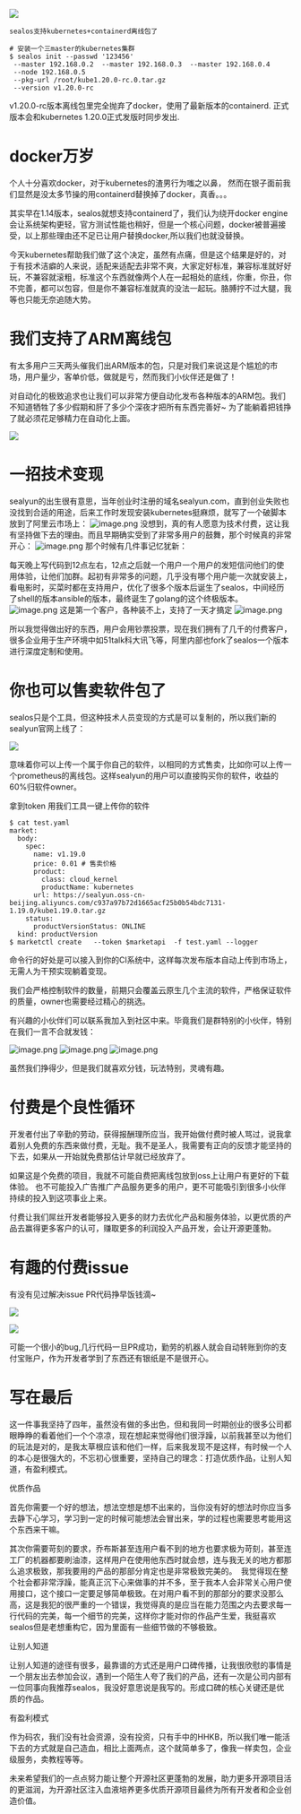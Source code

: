 ![](https://mmbiz.qpic.cn/mmbiz_png/k4U5eWO7eZNsaQCnyWsofy5lSnHMHpHEafMbYFdmla6lbkH28SKrica2BK6iaK96l95PydK9EgyQLsQngnXFa4RA/640?wx_fmt=png)

`sealos支持kubernetes+containerd离线包了`

```
# 安装一个三master的kubernetes集群
$ sealos init --passwd '123456' 
 --master 192.168.0.2  --master 192.168.0.3  --master 192.168.0.4 
 --node 192.168.0.5 
 --pkg-url /root/kube1.20.0-rc.0.tar.gz
 --version v1.20.0-rc
```

v1.20.0-rc版本离线包里完全抛弃了docker，使用了最新版本的containerd. 正式版本会和kubernetes 1.20.0正式发版时同步发出.

# docker万岁

个人十分喜欢docker，对于kubernetes的渣男行为嗤之以鼻，
然而在银子面前我们显然是没太多节操的用containerd替换掉了docker，真香。。。

其实早在1.14版本，sealos就想支持containerd了，我们认为绕开docker engine会让系统架构更轻，官方测试性能也稍好，但是一个核心问题，docker被普遍接受，以上那些理由还不足已让用户替换docker,所以我们也就没替换。

今天kubernetes帮助我们做了这个决定，虽然有点痛，但是这个结果是好的，对于有技术洁癖的人来说，适配来适配去非常不爽，大家定好标准，兼容标准就好好玩，不兼容就滚粗，标准这个东西就像两个人在一起相处的底线，你重，你丑，你不完善，都可以包容，但是你不兼容标准就真的没法一起玩。胳膊拧不过大腿，我等也只能无奈追随大势。

# 我们支持了ARM离线包

有太多用户三天两头催我们出ARM版本的包，只是对我们来说这是个尴尬的市场，用户量少，客单价低，做就是亏，然而我们小伙伴还是做了！

对自动化的极致追求也让我们可以非常方便自动化发布各种版本的ARM包。我们不知道牺牲了多少假期和肝了多少个深夜才把所有东西完善好~ 为了能躺着把钱挣了就必须花足够精力在自动化上面。

![](https://mmbiz.qpic.cn/mmbiz_png/k4U5eWO7eZNsaQCnyWsofy5lSnHMHpHEibTnuvedUMibdicSEqYiczcrrLwd4TODsYX5SdggnMlFJjEw2ZicsiaypMmg/640?wx_fmt=png)

# 一招技术变现

sealyun的出生很有意思，当年创业时注册的域名sealyun.com，直到创业失败也没找到合适的用途，后来工作时发现安装kubernetes挺麻烦，就写了一个破脚本放到了阿里云市场上：
![](https://mmbiz.qpic.cn/mmbiz_png/k4U5eWO7eZNsaQCnyWsofy5lSnHMHpHEN6hzAaP7CZEn2V0wCOBXA3wo553gZCsqQsI3MsjHGlqUwO7qWQ9zicA/640?wx_fmt=png "image.png")
没想到，真的有人愿意为技术付费，这让我有坚持做下去的理由。而且早期确实受到了非常多用户的鼓舞，那个时候真的非常开心：
![](https://mmbiz.qpic.cn/mmbiz_png/k4U5eWO7eZNsaQCnyWsofy5lSnHMHpHEMxAKgphjTxECDaJIaMHTfnvvod0cBz45JSn1J1xGyWB6bx7w4QOA3w/640?wx_fmt=png "image.png")
那个时候有几件事记忆犹新：

每天晚上写代码到12点左右，12点之后就一个用户一个用户的发短信问他们的使用体验，让他们加群。起初有非常多的问题，几乎没有哪个用户能一次就安装上，看电影时，买菜时都在支持用户，优化了很多个版本后诞生了sealos，中间经历了shell的版本ansible的版本，最终诞生了golang的这个终极版本。
![](https://mmbiz.qpic.cn/mmbiz_png/k4U5eWO7eZNsaQCnyWsofy5lSnHMHpHExs3pztjQ21cH25bfk28HxIl8ZpanEdbV0DYia7ibh16iatyCZCHYE91mA/640?wx_fmt=png "image.png")
这是第一个客户，各种装不上，支持了一天才搞定
![](https://mmbiz.qpic.cn/mmbiz_png/k4U5eWO7eZNsaQCnyWsofy5lSnHMHpHE7PgWOtx00LWFQAP14wNENt3aDhic0LNtThoaicztwudqtdkkzgdL6v8g/640?wx_fmt=png "image.png")

所以我觉得做出好的东西，用户会用钞票投票，现在我们拥有了几千的付费客户，很多企业用于生产环境中如51talk科大讯飞等，阿里内部也fork了sealos一个版本进行深度定制和使用。

# 你也可以售卖软件包了


sealos只是个工具，但这种技术人员变现的方式是可以复制的，所以我们新的sealyun官网上线了：

![](https://mmbiz.qpic.cn/mmbiz_png/k4U5eWO7eZNsaQCnyWsofy5lSnHMHpHEc0IpjerexnCGPJq7ETcYh1E8YJhx9icjicD5y77ntUGLbicTQWia6eC19A/640?wx_fmt=png)

意味着你可以上传一个属于你自己的软件，以相同的方式售卖，比如你可以上传一个prometheus的离线包。这样sealyun的用户可以直接购买你的软件，收益的60%归软件owner。

拿到token 用我们工具一键上传你的软件

```
$ cat test.yaml
market:
  body:
    spec:
      name: v1.19.0
      price: 0.01 # 售卖价格
      product:
        class: cloud_kernel
        productName: kubernetes
      url: https://sealyun.oss-cn-beijing.aliyuncs.com/c937a97b72d1665acf25b0b54bdc7131-1.19.0/kube1.19.0.tar.gz
    status:
      productVersionStatus: ONLINE
  kind: productVersion
$ marketctl create   --token $marketapi  -f test.yaml --logger
```

命令行的好处是可以接入到你的CI系统中，这样每次发布版本自动上传到市场上，无需人为干预实现躺着变现。

我们会严格控制软件的数量，前期只会覆盖云原生几个主流的软件，严格保证软件的质量，owner也需要经过精心的挑选。

有兴趣的小伙伴们可以联系我加入到社区中来。毕竟我们是群特别的小伙伴，特别在我们一言不合就发钱：

![](https://mmbiz.qpic.cn/mmbiz_png/k4U5eWO7eZNsaQCnyWsofy5lSnHMHpHEUUxVYicty5CR7UicLWDpiafZDoJCHIFdh7c3I9BMA9h1G2xjS2Hl77gKA/640?wx_fmt=png "image.png")
![](https://mmbiz.qpic.cn/mmbiz_png/k4U5eWO7eZNsaQCnyWsofy5lSnHMHpHE4npJIcKpWJohgVFeyia5PFkTpicHUXqjeIX0YpfRId0PSxcPuRXU8Ohg/640?wx_fmt=png "image.png")
![](https://mmbiz.qpic.cn/mmbiz_png/k4U5eWO7eZNsaQCnyWsofy5lSnHMHpHE3dJ796DUsNLNpXR7LxN05iaicL4hKxGS6TFDP1jOJPbL2gyjGmw72jCg/640?wx_fmt=png "image.png")

虽然我们挣得少，但是我们就喜欢分钱，玩法特别，灵魂有趣。

# 付费是个良性循环


开发者付出了辛勤的劳动，获得报酬理所应当，我开始做付费时被人骂过，说我拿着别人免费的东西来做付费，无耻。我不是圣人，我需要有正向的反馈才能坚持的下去，如果从一开始就免费那估计早就已经放弃了。

如果这是个免费的项目，我就不可能自费把离线包放到oss上让用户有更好的下载体验。
也不可能投入广告推广产品服务更多的用户，更不可能吸引到很多小伙伴持续的投入到这项事业上来。

付费让我们屌丝开发者能够投入更多的财力去优化产品和服务体验，以更优质的产品去赢得更多客户的认可，赚取更多的利润投入产品开发，会让开源更蓬勃。

# 有趣的付费issue

有没有见过解决issue PR代码挣早饭钱滴~

![](https://mmbiz.qpic.cn/mmbiz_png/k4U5eWO7eZNsaQCnyWsofy5lSnHMHpHE8yYGG9Fp4qzFqvn5758VcyOLKTNf9gxG1NVrfcoagSPKHSkdDbxPCg/640?wx_fmt=png)

![](https://mmbiz.qpic.cn/mmbiz_png/k4U5eWO7eZNsaQCnyWsofy5lSnHMHpHEKvCFdnicuV87hBJ0nibpVeJY624EobS8Uv0uTScGUQCW0K84epdeGxsw/640?wx_fmt=png)

可能一个很小的bug,几行代码一旦PR成功，勤劳的机器人就会自动转账到你的支付宝账户，作为开发者学到了东西还有银纸是不是很开心。

# 写在最后

这一件事我坚持了四年，虽然没有做的多出色，但和我同一时期创业的很多公司都眼睁睁的看着他们一个个凉凉，现在想起来觉得他们很浮躁，以前我甚至以为他们的玩法是对的，是我太草根应该和他们一样，后来我发现不是这样，有时候一个人的本心是很强大的，不忘初心很重要，坚持自己的理念：打造优质作品，让别人知道，有盈利模式。

优质作品

首先你需要一个好的想法，想法空想是想不出来的，当你没有好的想法时你应当多去静下心学习，学习到一定的时候可能想法会冒出来，学的过程也需要思考能用这个东西来干嘛。

其次你需要苛刻的要求，乔布斯甚至连用户看不到的地方也要求极为苛刻，甚至连工厂的机器都要刷油漆，这样用户在使用他东西时就会想，连与我无关的地方都那么追求极致，那我要用的产品的那部分肯定也是非常极致完美的。  我觉得现在整个社会都非常浮躁，能真正沉下心来做事的并不多，至于我本人会非常关心用户使用接口，这个接口一定要足够简单极致。在对用户看不到的那部分的要求没那么高，这是我犯的很严重的一个错误，我觉得真的是应当在能力范围之内去要求每一行代码的完美，每一个细节的完美，这样你才能对你的作品产生爱，我挺喜欢sealos但是老想重构它，因为里面有一些细节做的不够极致。

让别人知道

让别人知道的途径有很多，最靠谱的方式还是用户口碑传播，让我很欣慰的事情是一个朋友出去参加会议，遇到一个陌生人夸了我们的产品，还有一次是公司内部有一位同事向我推荐sealos，我没好意思说是我写的。形成口碑的核心关键还是优质的作品。

有盈利模式

作为码农，我们没有社会资源，没有投资，只有手中的HHKB，所以我们唯一能活下去的方式就是自己造血，相比上面两点，这个就简单多了，像我一样卖包，企业级服务，卖教程等等。

未来希望我们的一点点努力能让整个开源社区更蓬勃的发展，助力更多开源项目活的更滋润，为开源社区注入血液培养更多优质开源项目最终为所有开发者和企业创造价值。
